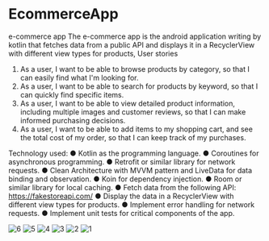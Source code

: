 # EcommerceApp
e-commerce app 
The e-commerce app is the android application writing by kotlin that fetches data from a public API and displays it in a
RecyclerView with different view types for products,
User stories
1. As a user, I want to be able to browse products by category, so that I can easily find
what I'm looking for.
2. As a user, I want to be able to search for products by keyword, so that I can quickly
find specific items.
3. As a user, I want to be able to view detailed product information, including multiple
images and customer reviews, so that I can make informed purchasing decisions.
4. As a user, I want to be able to add items to my shopping cart, and see the total cost
of my order, so that I can keep track of my purchases.

Technology used: 
  ● Kotlin as the programming language.
  ● Coroutines for asynchronous programming.
  ● Retrofit or similar library for network requests.
  ● Clean Architecture with MVVM pattern and LiveData for data binding and
  observation.
  ● Koin for dependency injection.
  ● Room or similar library for local caching.
  ● Fetch data from the following API: https://fakestoreapi.com/
  ● Display the data in a RecyclerView with different view types for products.
  ● Implement error handling for network requests.
  ● Implement unit tests for critical components of the app.


![6](https://github.com/HeshamAwed/EcommerceApp/assets/18212550/7d71890a-a22b-4372-a464-c904b78c5aec)
![5](https://github.com/HeshamAwed/EcommerceApp/assets/18212550/8f6a969e-918f-4f77-8460-0c2b01cef351)
![4](https://github.com/HeshamAwed/EcommerceApp/assets/18212550/bfafa57e-1a75-4c51-bd76-68a66389674f)
![3](https://github.com/HeshamAwed/EcommerceApp/assets/18212550/f8294c51-65df-457c-9054-4238b74d6bfe)
![2](https://github.com/HeshamAwed/EcommerceApp/assets/18212550/a516b289-ec49-4451-ae76-37f0fc62b156)
![1](https://github.com/HeshamAwed/EcommerceApp/assets/18212550/a5d47237-b395-4293-bd43-de724ae1537f)

  
